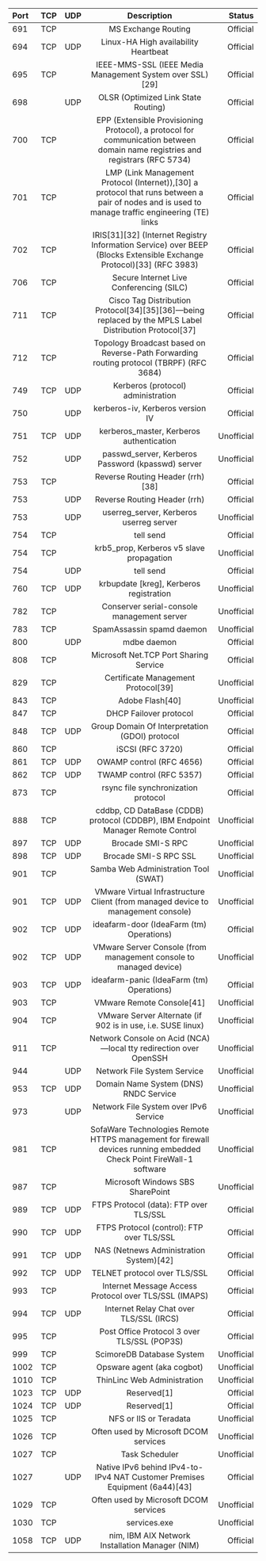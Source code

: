 | Port | TCP | UDP | Description | Status |
| :--- | :---: | :---: | :---: | ---: |
| 691 | TCP | | MS Exchange Routing | Official |
| 694 | TCP | UDP | Linux-HA High availability Heartbeat | Official |
| 695 | TCP | | IEEE-MMS-SSL (IEEE Media Management System over SSL)[29] | Official |
| 698 | | UDP | OLSR (Optimized Link State Routing) | Official |
| 700 | TCP | | EPP (Extensible Provisioning Protocol), a protocol for communication between domain name registries and registrars (RFC 5734) | Official|
| 701 | TCP | | LMP (Link Management Protocol (Internet)),[30] a protocol that runs between a pair of nodes and is used to manage traffic engineering (TE) links | Official |
| 702 | TCP | | IRIS[31][32] (Internet Registry Information Service) over BEEP (Blocks Extensible Exchange Protocol)[33] (RFC 3983) | Official |
| 706 | TCP | | Secure Internet Live Conferencing (SILC) | Official |
| 711 | TCP | | Cisco Tag Distribution Protocol[34][35][36]—being replaced by the MPLS Label Distribution Protocol[37] | Official |
| 712 | TCP | | Topology Broadcast based on Reverse-Path Forwarding routing protocol (TBRPF) (RFC 3684) | Official | 
| 749 | TCP | UDP | Kerberos (protocol) administration | Official |
| 750 | | UDP | kerberos-iv, Kerberos version IV | Official |
| 751 | TCP | UDP | kerberos_master, Kerberos authentication | Unofficial |
| 752 | | UDP | passwd_server, Kerberos Password (kpasswd) server | Unofficial |
| 753 | TCP | | Reverse Routing Header (rrh)[38] | Official |
| 753 | | UDP | Reverse Routing Header (rrh) | Official |
| 753 | | UDP | userreg_server, Kerberos userreg server | Unofficial |
| 754 | TCP | | tell send | Official |
| 754 | TCP | | krb5_prop, Kerberos v5 slave propagation | Unofficial |
| 754 | | UDP | tell send | Official |
| 760 | TCP | UDP | krbupdate [kreg], Kerberos registration | Unofficial |
| 782 | TCP | | Conserver serial-console management server | Unofficial |
| 783 | TCP | | SpamAssassin spamd daemon | Unofficial |
| 800 | | UDP | mdbe daemon | Official |
| 808 | TCP | | Microsoft Net.TCP Port Sharing Service | Official |
| 829 | TCP | | Certificate Management Protocol[39] | Unofficial |
| 843 | TCP | | Adobe Flash[40] | Unofficial |
| 847 | TCP | | DHCP Failover protocol | Official |
| 848 | TCP | UDP | Group Domain Of Interpretation (GDOI) protocol | Official |
| 860 | TCP | | iSCSI (RFC 3720) | Official |
| 861 | TCP | UDP | OWAMP control (RFC 4656) | Official |
| 862 | TCP | UDP | TWAMP control (RFC 5357) | Official |
| 873 | TCP | | rsync file synchronization protocol | Official |
| 888 | TCP | | cddbp, CD DataBase (CDDB) protocol (CDDBP), IBM Endpoint Manager Remote Control | Unofficial |
| 897 | TCP | UDP | Brocade SMI-S RPC | Unofficial |
| 898 | TCP | UDP | Brocade SMI-S RPC SSL | Unofficial |
| 901 | TCP | | Samba Web Administration Tool (SWAT) | Unofficial |
| 901 | TCP | UDP | VMware Virtual Infrastructure Client (from managed device to management console) | Unofficial |
| 902 | TCP | UDP | ideafarm-door (IdeaFarm (tm) Operations) | Official |
| 902 | TCP | UDP | VMware Server Console (from management console to managed device) | Unofficial |
| 903 | TCP | UDP | ideafarm-panic (IdeaFarm (tm) Operations) | Official |
| 903 | TCP | | VMware Remote Console[41] | Unofficial |
| 904 | TCP | | VMware Server Alternate (if 902 is in use, i.e. SUSE linux) | Unofficial |
| 911 | TCP | | Network Console on Acid (NCA)—local tty redirection over OpenSSH | Unofficial |
| 944 | | UDP | Network File System Service | Unofficial | 
| 953 | TCP | UDP | Domain Name System (DNS) RNDC Service | Unofficial |
| 973 | | UDP | Network File System over IPv6 Service | Unofficial |
| 981 | TCP | | SofaWare Technologies Remote HTTPS management for firewall devices running embedded Check Point FireWall-1 software | Unofficial |
| 987 | TCP | | Microsoft Windows SBS SharePoint | Unofficial |
| 989 | TCP | UDP | FTPS Protocol (data): FTP over TLS/SSL | Official |
| 990 | TCP | UDP | FTPS Protocol (control): FTP over TLS/SSL | Official |
| 991 | TCP | UDP | NAS (Netnews Administration System)[42] | Official |
| 992 | TCP | UDP | TELNET protocol over TLS/SSL | Official |
| 993 | TCP | | Internet Message Access Protocol over TLS/SSL (IMAPS) | Official |
| 994 | TCP | UDP | Internet Relay Chat over TLS/SSL (IRCS) | Official |
| 995 | TCP | | Post Office Protocol 3 over TLS/SSL (POP3S) | Official |
| 999 | TCP | | ScimoreDB Database System | Unofficial |
| 1002 | TCP | | Opsware agent (aka cogbot) | Unofficial |
| 1010 | TCP | | ThinLinc Web Administration | Unofficial |
| 1023 | TCP | UDP | Reserved[1] | Official |
| 1024 | TCP | UDP | Reserved[1] | Official |
| 1025 | TCP | | NFS or IIS or Teradata | Unofficial |
| 1026 | TCP | | Often used by Microsoft DCOM services | Unofficial |
| 1027 | TCP | | Task Scheduler | Unofficial |
| 1027 | | UDP | Native IPv6 behind IPv4-to-IPv4 NAT Customer Premises Equipment (6a44)[43] | Official |
| 1029 | TCP | | Often used by Microsoft DCOM services | Unofficial |
| 1030 | TCP | | services.exe | Unofficial |
| 1058 | TCP | UDP | nim, IBM AIX Network Installation Manager (NIM) | Official |
